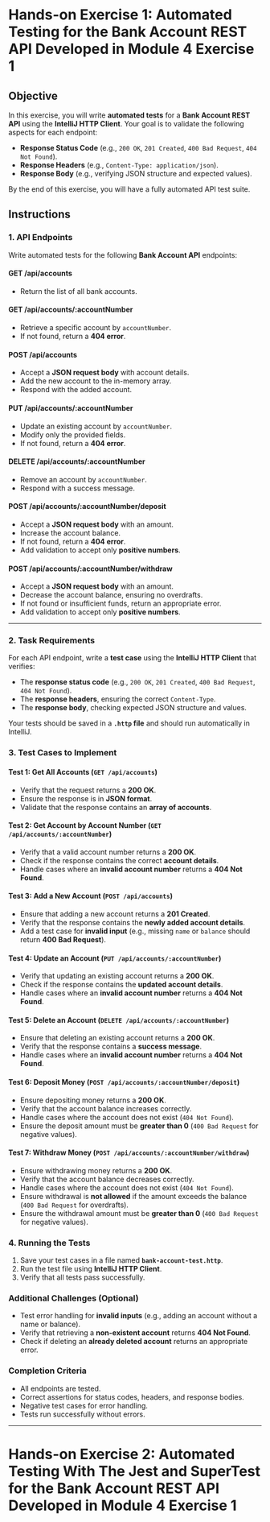 # **Hands-on Exercise 1: Automated Testing for the Bank Account REST API Developed in Module 4 Exercise 1**

## **Objective**
In this exercise, you will write **automated tests** for a **Bank Account REST API** using the **IntelliJ HTTP Client**.
Your goal is to validate the following aspects for each endpoint:

- **Response Status Code** (e.g., `200 OK`, `201 Created`, `400 Bad Request`, `404 Not Found`).
- **Response Headers** (e.g., `Content-Type: application/json`).
- **Response Body** (e.g., verifying JSON structure and expected values).

By the end of this exercise, you will have a fully automated API test suite.


## **Instructions**

### **1. API Endpoints**
Write automated tests for the following **Bank Account API** endpoints:

#### **GET /api/accounts**
- Return the list of all bank accounts.

#### **GET /api/accounts/:accountNumber**
- Retrieve a specific account by `accountNumber`.
- If not found, return a **404 error**.

#### **POST /api/accounts**
- Accept a **JSON request body** with account details.
- Add the new account to the in-memory array.
- Respond with the added account.

#### **PUT /api/accounts/:accountNumber**
- Update an existing account by `accountNumber`.
- Modify only the provided fields.
- If not found, return a **404 error**.

#### **DELETE /api/accounts/:accountNumber**
- Remove an account by `accountNumber`.
- Respond with a success message.

#### **POST /api/accounts/:accountNumber/deposit**
- Accept a **JSON request body** with an amount.
- Increase the account balance.
- If not found, return a **404 error**.
- Add validation to accept only **positive numbers**.

#### **POST /api/accounts/:accountNumber/withdraw**
- Accept a **JSON request body** with an amount.
- Decrease the account balance, ensuring no overdrafts.
- If not found or insufficient funds, return an appropriate error.
- Add validation to accept only **positive numbers**.

---

### **2. Task Requirements**
For each API endpoint, write a **test case** using the **IntelliJ HTTP Client** that verifies:
- The **response status code** (e.g., `200 OK`, `201 Created`, `400 Bad Request`, `404 Not Found`).
- The **response headers**, ensuring the correct `Content-Type`.
- The **response body**, checking expected JSON structure and values.

Your tests should be saved in a **`.http` file** and should run automatically in IntelliJ.


### **3. Test Cases to Implement**

#### **Test 1: Get All Accounts (`GET /api/accounts`)**
- Verify that the request returns a **200 OK**.
- Ensure the response is in **JSON format**.
- Validate that the response contains an **array of accounts**.

#### **Test 2: Get Account by Account Number (`GET /api/accounts/:accountNumber`)**
- Verify that a valid account number returns a **200 OK**.
- Check if the response contains the correct **account details**.
- Handle cases where an **invalid account number** returns a **404 Not Found**.

#### **Test 3: Add a New Account (`POST /api/accounts`)**
- Ensure that adding a new account returns a **201 Created**.
- Verify that the response contains the **newly added account details**.
- Add a test case for **invalid input** (e.g., missing `name` or `balance` should return **400 Bad Request**).

#### **Test 4: Update an Account (`PUT /api/accounts/:accountNumber`)**
- Verify that updating an existing account returns a **200 OK**.
- Check if the response contains the **updated account details**.
- Handle cases where an **invalid account number** returns a **404 Not Found**.

#### **Test 5: Delete an Account (`DELETE /api/accounts/:accountNumber`)**
- Ensure that deleting an existing account returns a **200 OK**.
- Verify that the response contains a **success message**.
- Handle cases where an **invalid account number** returns a **404 Not Found**.

#### **Test 6: Deposit Money (`POST /api/accounts/:accountNumber/deposit`)**
- Ensure depositing money returns a **200 OK**.
- Verify that the account balance increases correctly.
- Handle cases where the account does not exist (`404 Not Found`).
- Ensure the deposit amount must be **greater than 0** (`400 Bad Request` for negative values).

#### **Test 7: Withdraw Money (`POST /api/accounts/:accountNumber/withdraw`)**
- Ensure withdrawing money returns a **200 OK**.
- Verify that the account balance decreases correctly.
- Handle cases where the account does not exist (`404 Not Found`).
- Ensure withdrawal is **not allowed** if the amount exceeds the balance (`400 Bad Request` for overdrafts).
- Ensure the withdrawal amount must be **greater than 0** (`400 Bad Request` for negative values).

### **4. Running the Tests**
1. Save your test cases in a file named **`bank-account-test.http`**.
2. Run the test file using **IntelliJ HTTP Client**.
3. Verify that all tests pass successfully.


### **Additional Challenges (Optional)**
- Test error handling for **invalid inputs** (e.g., adding an account without a name or balance).
- Verify that retrieving a **non-existent account** returns **404 Not Found**.
- Check if deleting an **already deleted account** returns an appropriate error.



### **Completion Criteria**
- All endpoints are tested.
- Correct assertions for status codes, headers, and response bodies.
- Negative test cases for error handling.
- Tests run successfully without errors.

---


# **Hands-on Exercise 2: Automated Testing With The Jest and SuperTest for the Bank Account REST API Developed in Module 4 Exercise 1**

